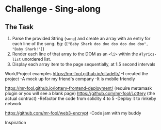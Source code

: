 # Challenge - Sing-along

## The Task

1. Parse the provided String (`song`) and create an array with
   an entry for each line of the song.
   Eg: (`["Baby Shark doo doo doo doo doo doo", "Baby Shark!"]`)
2. Render each line of that array to the DOM as an `<li>`
   within the `#lyrics-list` unordered list.
3. Display each array item to the page sequentially, at
   1.5 second intervals

Work/Project examples
https://mr-fool.github.io/citadeltr/
-I created the project
-A mock up for my friend's company 
-It is mobile friendly

https://mr-fool.github.io/lottery-frontend-deployment/ (require metamask plugin or you will see a blank page)
https://github.com/mr-fool/Lottery (the actual contract)
-Refactor the code from solidity 4 to 5
-Deploy it to rinkeby network


https://github.com/mr-fool/web3-encrypt
-Code jam with my buddy 


Inspiration
